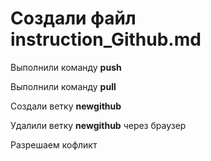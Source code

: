 # Создали файл instruction_Github.md

Выполнили команду **push**

Выполнили команду **pull**

Создали ветку **newgithub**

Удалили ветку **newgithub** через браузер

Разрешаем кофликт
